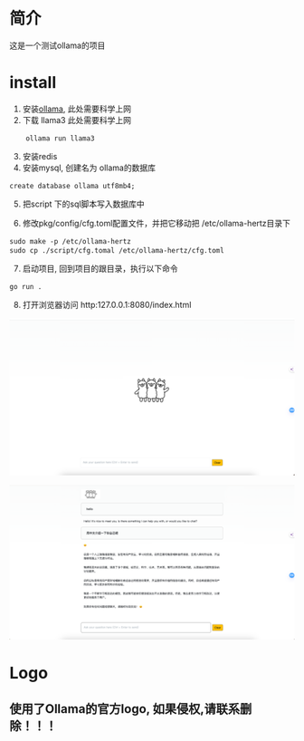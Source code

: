 # 简介
这是一个测试ollama的项目

# install
1. 安装[ollama](https://github.com/ollama/ollama), 此处需要科学上网
2. 下载 llama3 此处需要科学上网
```shell
    ollama run llama3
```
3. 安装redis
4. 安装mysql, 创建名为 ollama的数据库 
```shell
create database ollama utf8mb4;
```
5. 把script 下的sql脚本写入数据库中

6. 修改pkg/config/cfg.toml配置文件，并把它移动把 /etc/ollama-hertz目录下
```shell
sudo make -p /etc/ollama-hertz
sudo cp ./script/cfg.tomal /etc/ollama-hertz/cfg.toml
```
7. 启动项目, 回到项目的跟目录，执行以下命令
```shell
go run .
```
8. 打开浏览器访问 http:127.0.0.1:8080/index.html

![img.png](docs/image/img.png)

![img.png](docs/image/img2.png)


# Logo
## 使用了Ollama的官方logo, 如果侵权,请联系删除！！！